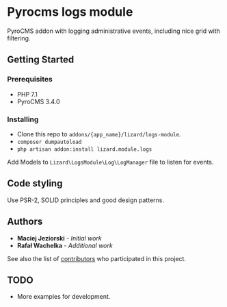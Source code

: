 # Pyrocms logs module

PyroCMS addon with logging administrative events, including nice grid with filtering.

## Getting Started

### Prerequisites

* PHP 7.1
* PyroCMS 3.4.0

### Installing

* Clone this repo to `addons/{app_name}/lizard/logs-module`.
* `composer dumpautoload`
* `php artisan addon:install lizard.module.logs`

Add Models to `Lizard\LogsModule\Log\LogManager` file to listen for events.

## Code styling

Use PSR-2, SOLID principles and good design patterns.

## Authors

* **Maciej Jeziorski** - *Initial work*
* **Rafał Wachelka** - *Additional work*

See also the list of [contributors](https://github.com/lizardmedia/pyrocms-logs-module/contributors) who participated in this project.

## TODO
* More examples for development.